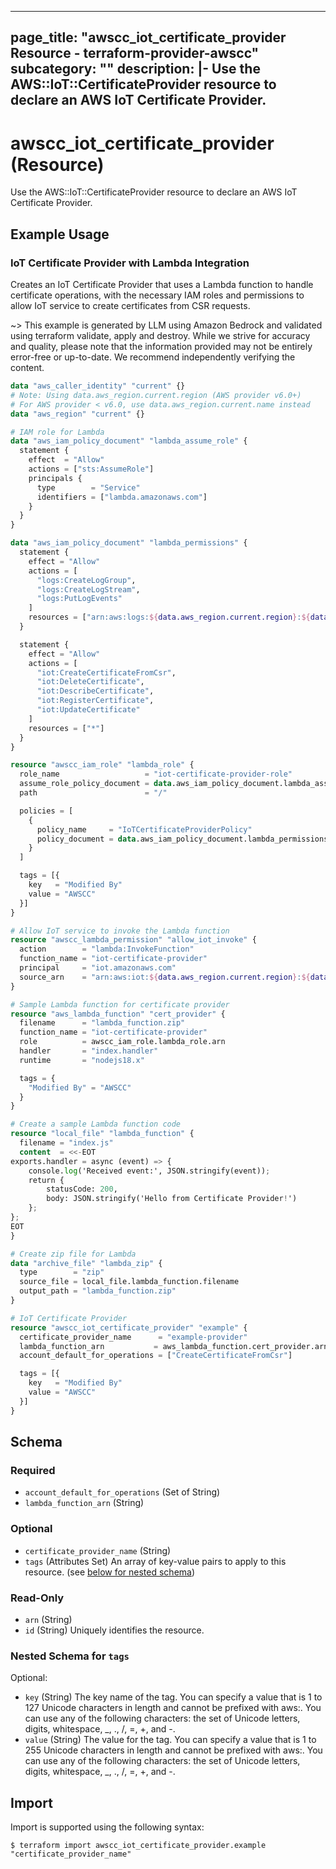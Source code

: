 
---
page_title: "awscc_iot_certificate_provider Resource - terraform-provider-awscc"
subcategory: ""
description: |-
  Use the AWS::IoT::CertificateProvider resource to declare an AWS IoT Certificate Provider.
---

# awscc_iot_certificate_provider (Resource)

Use the AWS::IoT::CertificateProvider resource to declare an AWS IoT Certificate Provider.

## Example Usage

### IoT Certificate Provider with Lambda Integration

Creates an IoT Certificate Provider that uses a Lambda function to handle certificate operations, with the necessary IAM roles and permissions to allow IoT service to create certificates from CSR requests.

~> This example is generated by LLM using Amazon Bedrock and validated using terraform validate, apply and destroy. While we strive for accuracy and quality, please note that the information provided may not be entirely error-free or up-to-date. We recommend independently verifying the content.

```terraform
data "aws_caller_identity" "current" {}
# Note: Using data.aws_region.current.region (AWS provider v6.0+)
# For AWS provider < v6.0, use data.aws_region.current.name instead
data "aws_region" "current" {}

# IAM role for Lambda
data "aws_iam_policy_document" "lambda_assume_role" {
  statement {
    effect  = "Allow"
    actions = ["sts:AssumeRole"]
    principals {
      type        = "Service"
      identifiers = ["lambda.amazonaws.com"]
    }
  }
}

data "aws_iam_policy_document" "lambda_permissions" {
  statement {
    effect = "Allow"
    actions = [
      "logs:CreateLogGroup",
      "logs:CreateLogStream",
      "logs:PutLogEvents"
    ]
    resources = ["arn:aws:logs:${data.aws_region.current.region}:${data.aws_caller_identity.current.account_id}:log-group:/aws/lambda/*"]
  }

  statement {
    effect = "Allow"
    actions = [
      "iot:CreateCertificateFromCsr",
      "iot:DeleteCertificate",
      "iot:DescribeCertificate",
      "iot:RegisterCertificate",
      "iot:UpdateCertificate"
    ]
    resources = ["*"]
  }
}

resource "awscc_iam_role" "lambda_role" {
  role_name                   = "iot-certificate-provider-role"
  assume_role_policy_document = data.aws_iam_policy_document.lambda_assume_role.json
  path                        = "/"

  policies = [
    {
      policy_name     = "IoTCertificateProviderPolicy"
      policy_document = data.aws_iam_policy_document.lambda_permissions.json
    }
  ]

  tags = [{
    key   = "Modified By"
    value = "AWSCC"
  }]
}

# Allow IoT service to invoke the Lambda function
resource "awscc_lambda_permission" "allow_iot_invoke" {
  action        = "lambda:InvokeFunction"
  function_name = "iot-certificate-provider"
  principal     = "iot.amazonaws.com"
  source_arn    = "arn:aws:iot:${data.aws_region.current.region}:${data.aws_caller_identity.current.account_id}:*"
}

# Sample Lambda function for certificate provider
resource "aws_lambda_function" "cert_provider" {
  filename      = "lambda_function.zip"
  function_name = "iot-certificate-provider"
  role          = awscc_iam_role.lambda_role.arn
  handler       = "index.handler"
  runtime       = "nodejs18.x"

  tags = {
    "Modified By" = "AWSCC"
  }
}

# Create a sample Lambda function code
resource "local_file" "lambda_function" {
  filename = "index.js"
  content  = <<-EOT
exports.handler = async (event) => {
    console.log('Received event:', JSON.stringify(event));
    return {
        statusCode: 200,
        body: JSON.stringify('Hello from Certificate Provider!')
    };
};
EOT
}

# Create zip file for Lambda
data "archive_file" "lambda_zip" {
  type        = "zip"
  source_file = local_file.lambda_function.filename
  output_path = "lambda_function.zip"
}

# IoT Certificate Provider
resource "awscc_iot_certificate_provider" "example" {
  certificate_provider_name      = "example-provider"
  lambda_function_arn           = aws_lambda_function.cert_provider.arn
  account_default_for_operations = ["CreateCertificateFromCsr"]

  tags = [{
    key   = "Modified By"
    value = "AWSCC"
  }]
}
```

<!-- schema generated by tfplugindocs -->
## Schema

### Required

- `account_default_for_operations` (Set of String)
- `lambda_function_arn` (String)

### Optional

- `certificate_provider_name` (String)
- `tags` (Attributes Set) An array of key-value pairs to apply to this resource. (see [below for nested schema](#nestedatt--tags))

### Read-Only

- `arn` (String)
- `id` (String) Uniquely identifies the resource.

<a id="nestedatt--tags"></a>
### Nested Schema for `tags`

Optional:

- `key` (String) The key name of the tag. You can specify a value that is 1 to 127 Unicode characters in length and cannot be prefixed with aws:. You can use any of the following characters: the set of Unicode letters, digits, whitespace, _, ., /, =, +, and -.
- `value` (String) The value for the tag. You can specify a value that is 1 to 255 Unicode characters in length and cannot be prefixed with aws:. You can use any of the following characters: the set of Unicode letters, digits, whitespace, _, ., /, =, +, and -.

## Import

Import is supported using the following syntax:

```shell
$ terraform import awscc_iot_certificate_provider.example "certificate_provider_name"
```
